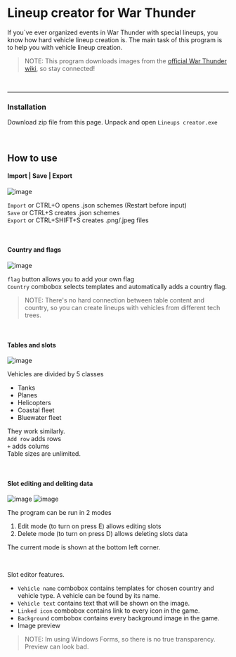 # Lineup creator for War Thunder

If you`ve ever organized events in War Thunder with special lineups, you know how hard vehicle lineup creation is. The main task of this program is to help you with vehicle lineup creation.

> NOTE: This program downloads images from the [official War Thunder wiki](https://wiki.warthunder.com/Main_Page), so stay connected!

<br>

---

### Installation
Download zip file from this page. Unpack and open `Lineups creator.exe`

<br>


## How to use

#### Import | Save | Export
![image](https://github.com/Gaz1zPr0g/wt-lineup-creator/assets/81079946/ac0c3ffd-70f3-45bf-afb4-e5fe75f25806)

`Import` or CTRL+O opens .json schemes (Restart before input) \
`Save` or CTRL+S creates .json schemes \
`Export` or CTRL+SHIFT+S creates .png/.jpeg files 

<br>

#### Country and flags
![image](https://github.com/Gaz1zPr0g/wt-lineup-creator/assets/81079946/7205fadc-5d9a-499b-a3aa-107b6a67273f)

`flag` button allows you to add your own flag \
`Country` combobox selects templates and automatically adds a country flag. 
> NOTE: There's no hard connection between table content and country, so you can create lineups with vehicles from different tech trees.


<br>

#### Tables and slots
![image](https://github.com/Gaz1zPr0g/wt-lineup-creator/assets/81079946/828b9c69-199f-4367-9d10-ce08f48552c7)

Vehicles are divided by 5 classes
- Tanks
- Planes
- Helicopters
- Coastal fleet
- Bluewater fleet

They work similarly. \
`Add row` adds rows \
`+` adds colums \
Table sizes are unlimited. 

<br>

#### Slot editing and deliting data
![image](https://github.com/Gaz1zPr0g/wt-lineup-creator/assets/81079946/59df6ea4-7b6a-4acb-ade5-20dc6740409e)
![image](https://github.com/Gaz1zPr0g/wt-lineup-creator/assets/81079946/2a70f173-2510-42c9-ac74-61b7e0262119)

The program can be run in 2 modes
1. Edit mode (to turn on press E) allows editing slots
2. Delete mode (to turn on press D) allows deleting slots data

The current mode is shown at the bottom left corner.

<br>

Slot editor features.
- `Vehicle name` combobox contains templates for chosen country and vehicle type. A vehicle can be found by its name.
- `Vehicle text` contains text that will be shown on the image.
- `Linked icon` combobox contains link to every icon in the game.
- `Background` combobox contains every background image in the game.
- Image preview

> NOTE: Im using Windows Forms, so there is no true transparency. Preview can look bad.
